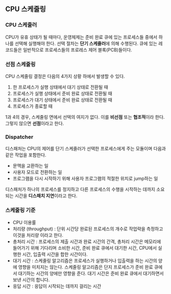 ## CPU 스케줄링

### CPU 스케줄러

CPU가 유휴 상태가 될 때마다, 운영체제는 준비 완료 큐에 있는 프로세스들 중에서 하나를 선택해 실행해야 한다. 선택 절차는 **단기 스케줄러**에 의해 수행된다. 큐에 있는 레코드들은 일반적으로 프로세스들의 프로레스 제어 블록(PCB)들이다.



### 선점 스케줄링

CPU 스케줄링 결정은 다음의 4가지 상황 하에서 발생할 수 있다.

1. 한 프로세스가 실행 상태에서 대기 상태로 전환될 때
2. 프로세스가 실행 상태에서 준비 완료 상태로 전환될 때
3. 프로세스가 대기 상태에서 준비 완료 상태로 전환될 때
4. 프로세스가 종료할 때

1과 4의 경우, 스케줄링 면에서 선택의 여지가 없다. 이를 **비선점** 또는 **협조적**이라 한다. 그렇지 않으면 **선점**이라고 한다.



### Dispatcher

디스패처는 CPU의 제어를 단기 스케줄러가 선택한 프로세스에게 주는 모듈이며 다음과 같은 작업을 포함한다.

- 문맥을 교환하는 일
- 사용자 모드로 전환하는 일
- 프로그램을 다시 시작하기 위해 사용자 프로그램의 적절한 위치로 jump하는 일

디스패처가 하나의 프로세스를 정지하고 다른 프로세스의 수행을 시작하는 데까지 소요되는 시간을 **디스패치 지연**이라고 한다.



### 스케줄링 기준

- CPU 이용률
- 처리량 (throughput) : 단위 시간당 완료된 프로세스의 개수로 작업략을 측정하고 이것을 처리량 이라고 한다.
- 총처리 시간 : 프로세스의 제출 시간과 완료 시간의 간격, 총처리 시간은 메모리에 들어가기 위해 기다리며 소비한 시간, 준비 완료 큐에서 대기한 시간, CPU에서 실행한 시간, 입출력 시간을 합한 시간이다.
- 대기 시간 : 스케줄링 알고리즘은 프로세스가 실행하거나 입출력을 하는 시간의 양에 영향을 미치지는 않는다. 스케줄링 알고리즘은 단지 프로세스가 준비 완료 큐에서 대기하는 시간의 양에만 영향을 준다. 대기 시간은 준비 완료 큐에서 대기하면서 보낸 시간의 합니다.
- 응답 시간 : 응답이 시작되는 데까지 걸리는 시간

